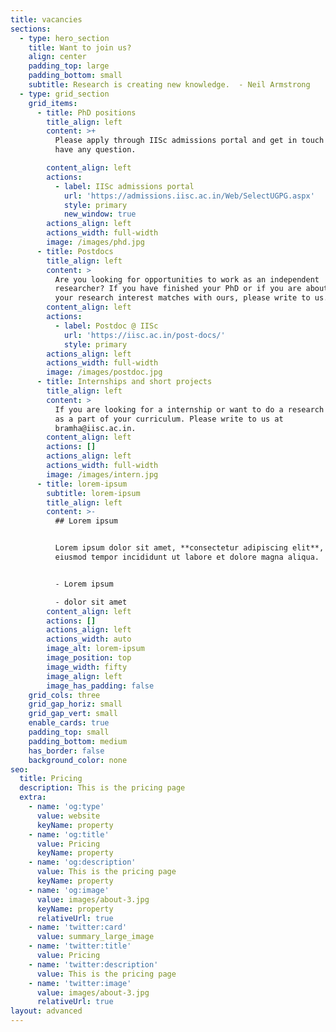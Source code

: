 ```yaml
---
title: vacancies
sections:
  - type: hero_section
    title: Want to join us?
    align: center
    padding_top: large
    padding_bottom: small
    subtitle: Research is creating new knowledge.  - Neil Armstrong
  - type: grid_section
    grid_items:
      - title: PhD positions
        title_align: left
        content: >+
          Please apply through IISc admissions portal and get in touch if you
          have any question.

        content_align: left
        actions:
          - label: IISc admissions portal
            url: 'https://admissions.iisc.ac.in/Web/SelectUGPG.aspx'
            style: primary
            new_window: true
        actions_align: left
        actions_width: full-width
        image: /images/phd.jpg
      - title: Postdocs
        title_align: left
        content: >
          Are you looking for opportunities to work as an independent
          researcher? If you have finished your PhD or if you are about to, and
          your research interest matches with ours, please write to us.
        content_align: left
        actions:
          - label: Postdoc @ IISc
            url: 'https://iisc.ac.in/post-docs/'
            style: primary
        actions_align: left
        actions_width: full-width
        image: /images/postdoc.jpg
      - title: Internships and short projects
        title_align: left
        content: >
          If you are looking for a internship or want to do a research project
          as a part of your curriculum. Please write to us at
          bramha@iisc.ac.in. 
        content_align: left
        actions: []
        actions_align: left
        actions_width: full-width
        image: /images/intern.jpg
      - title: lorem-ipsum
        subtitle: lorem-ipsum
        title_align: left
        content: >-
          ## Lorem ipsum


          Lorem ipsum dolor sit amet, **consectetur adipiscing elit**, sed do
          eiusmod tempor incididunt ut labore et dolore magna aliqua.


          - Lorem ipsum

          - dolor sit amet
        content_align: left
        actions: []
        actions_align: left
        actions_width: auto
        image_alt: lorem-ipsum
        image_position: top
        image_width: fifty
        image_align: left
        image_has_padding: false
    grid_cols: three
    grid_gap_horiz: small
    grid_gap_vert: small
    enable_cards: true
    padding_top: small
    padding_bottom: medium
    has_border: false
    background_color: none
seo:
  title: Pricing
  description: This is the pricing page
  extra:
    - name: 'og:type'
      value: website
      keyName: property
    - name: 'og:title'
      value: Pricing
      keyName: property
    - name: 'og:description'
      value: This is the pricing page
      keyName: property
    - name: 'og:image'
      value: images/about-3.jpg
      keyName: property
      relativeUrl: true
    - name: 'twitter:card'
      value: summary_large_image
    - name: 'twitter:title'
      value: Pricing
    - name: 'twitter:description'
      value: This is the pricing page
    - name: 'twitter:image'
      value: images/about-3.jpg
      relativeUrl: true
layout: advanced
---
```


